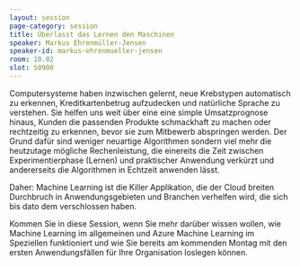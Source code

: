 ```yaml
---
layout: session
page-category: session
title: Überlasst das Lernen den Maschinen
speaker: Markus Ehrenmüller-Jensen
speaker-id: markus-ehrenmueller-jensen
room: 10.02
slot: S0900
---
```


Computersysteme haben inzwischen gelernt, neue Krebstypen automatisch zu erkennen, Kreditkartenbetrug aufzudecken und natürliche Sprache zu verstehen. Sie helfen uns weit über eine eine simple Umsatzprognose hinaus, Kunden die passenden Produkte schmackhaft zu machen oder rechtzeitig zu erkennen, bevor sie zum Mitbewerb abspringen werden. Der Grund dafür sind weniger neuartige Algorithmen sondern viel mehr die heutzutage mögliche Rechenleistung, die einereits die Zeit zwischen Experimentierphase (Lernen) und praktischer Anwendung verkürzt und andererseits die Algorithmen in Echtzeit anwenden lässt.

Daher: Machine Learning ist die Killer Applikation, die der Cloud breiten Durchbruch in Anwendungsgebieten und Branchen verhelfen wird, die sich bis dato dem verschlossen haben.

Kommen Sie in diese Session, wenn Sie mehr darüber wissen wollen, wie Machine Learning im allgemeinen und Azure Machine Learning im Speziellen funktioniert und wie Sie bereits am kommenden Montag mit den ersten Anwendungsfällen für Ihre Organisation loslegen können.
